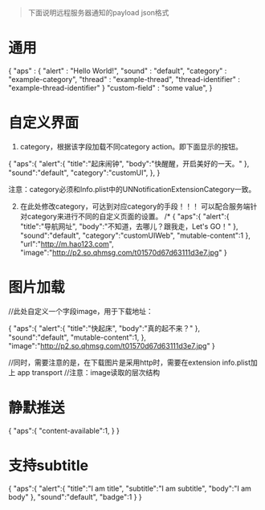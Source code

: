 
> 下面说明远程服务器通知的payload json格式

# 通用

{
    "aps" : {
        "alert" : "Hello World!",
        "sound" : "default",
        "category" : "example-category",
        "thread" : "example-thread",
        "thread-identifier" : "example-thread-identifier"
    }
    "custom-field" : "some value",
}

# 自定义界面
1. category，根据该字段加载不同category action。即下面显示的按钮。

{
    "aps":{
        "alert":{
            "title":"起床闹钟",
            "body":"快醒醒，开启美好的一天。"
        },
    "sound":"default",
    "category":"customUI",
    },
}

注意：category必须和Info.plist中的UNNotificationExtensionCategory一致。

2. 在此处修改category，可达到对应category的手段！！！
    可以配合服务端针对category来进行不同的自定义页面的设置。
/*
{
    "aps":{
        "alert":{
            "title":"导航网址",
            "body":"不知道，去哪儿？跟我走，Let's GO！"
         },
        "sound":"default",
        "category":"customUIWeb",
        "mutable-content":1
    },
    "url":"http://m.hao123.com",
    "image":"http://p2.so.qhmsg.com/t01570d67d63111d3e7.jpg"
}

# 图片加载

//此处自定义一个字段image，用于下载地址：

{
    "aps":{
        "alert":{
            "title":"快起床",
            "body":"真的起不来？"
        },
        "sound":"default",
        "mutable-content":1,
    },
    "image":"http://p2.so.qhmsg.com/t01570d67d63111d3e7.jpg"
}

//同时，需要注意的是，在下载图片是采用http时，需要在extension info.plist加上 app transport
//注意：image读取的层次结构

# 静默推送

{
    "aps":{
        "content-available":1,
    }
}

# 支持subtitle

{
    "aps":{
    "alert":{
        "title":"I am title",
        "subtitle":"I am subtitle",
        "body":"I am body"
    },
    "sound":"default",
    "badge":1
    }
}
